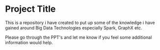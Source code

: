# Project Title

This is a repository i have created to put up some of the knowledge i have gained around Big Data Technologies especially Spark, GraphX etc.

Please go through the PPT's and let me know if you feel some additional information would help.
